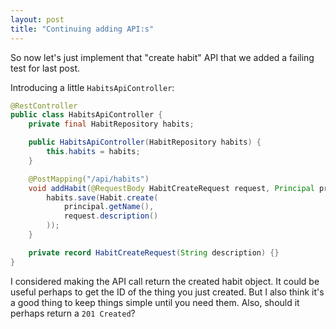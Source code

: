 ```yaml
---
layout: post
title: "Continuing adding API:s"
---
```

So now let's just implement that "create habit" API that we added a failing test for last post.

Introducing a little `HabitsApiController`:

```java
@RestController
public class HabitsApiController {
    private final HabitRepository habits;

    public HabitsApiController(HabitRepository habits) {
        this.habits = habits;
    }

    @PostMapping("/api/habits")
    void addHabit(@RequestBody HabitCreateRequest request, Principal principal) {
        habits.save(Habit.create(
            principal.getName(),
            request.description()
        ));
    }

    private record HabitCreateRequest(String description) {}
}
```

I considered making the API call return the created habit object. It could be useful perhaps to get the ID of the thing you just created. But I also think it's a good thing to keep things simple until you need them. Also, should it perhaps return a `201 Created`? 